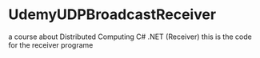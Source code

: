 # UdemyUDPBroadcastReceiver
a course about Distributed Computing C# .NET  (Receiver)
this is the code for the receiver programe
